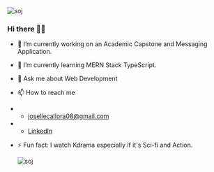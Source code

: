 <p align="left"> <img src="https://komarev.com/ghpvc/?username=josellecallora08&label=Profile%20views&color=0e75b6&style=flat" alt="soj" /> </p>

### Hi there 👋🐶

- 🔭 I’m currently working on an Academic Capstone and Messaging Application.
- 🌱 I’m currently learning MERN Stack TypeScript.
- 💬 Ask me about Web Development
- 📫 How to reach me
- - [josellecallora08@gmail.com](mailto:josellecallora08@gmail.com)
- - [LinkedIn](https://www.linkedin.com/in/josellecallora08/)

- ⚡ Fun fact: I watch Kdrama especially if it's Sci-fi and Action.

  <img src="https://github-readme-stats.vercel.app/api/top-langs?username=josellecallora08&show_icons=true&locale=en&layout=compact" alt="soj" />

